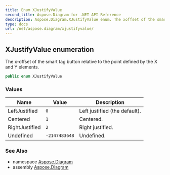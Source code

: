 ```yaml
---
title: Enum XJustifyValue
second_title: Aspose.Diagram for .NET API Reference
description: Aspose.Diagram.XJustifyValue enum. The xoffset of the smart tag button relative to the point defined by the X and Y elements
type: docs
url: /net/aspose.diagram/xjustifyvalue/
---
```

## XJustifyValue enumeration

The x-offset of the smart tag button relative to the point defined by the X and Y elements.

```csharp
public enum XJustifyValue
```

### Values

| Name | Value | Description |
| --- | --- | --- |
| LeftJustified | `0` | Left justified (the default). |
| Centered | `1` | Centered. |
| RightJustified | `2` | Right justified. |
| Undefined | `-2147483648` | Undefined. |

### See Also

* namespace [Aspose.Diagram](../../aspose.diagram/)
* assembly [Aspose.Diagram](../../)


